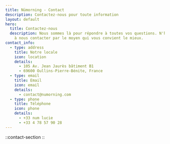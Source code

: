 ```yaml
---
title: Nümorning - Contact
description: Contactez-nous pour toute information
layout: default
hero:
  title: Contactez-nous
  description: Nous sommes là pour répondre à toutes vos questions. N'hésitez pas
    à nous contacter par le moyen qui vous convient le mieux.
contact_info:
  - type: address
    title: Notre locale
    icon: location
    details:
      - 105 Av. Jean Jaurès bâtiment B1
      - 69600 Oullins-Pierre-Bénite, France
  - type: email
    title: Email
    icon: email
    details:
      - contact@numorning.com
  - type: phone
    title: Téléphone
    icon: phone
    details:
      - +33 num lucie
      - +33 4 78 57 90 28
---
```


::contact-section
::
